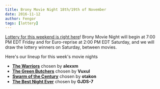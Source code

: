 ```yaml
---
title: Brony Movie Night 18th/19th of November
date: 2016-11-12
author: Fengor
tags: [lottery]
---
```

[Lottery for this weekend is right here][lotto]! Brony Movie Night will begin at 7:00 PM EDT Friday and for Euro-reprise at 2:00 PM EDT Saturday, and we will draw the lottery winners on Saturday, between movies. 

Here's our lineup for this week's movie nights

 - **[The Warriors][m1]** chosen by **alexxm**
 - **[The Green Butchers][m2]** chosen by **Vuxul**
 - **[Swarm of the Century][p1]** chosen by **otakon**
 - **[The Best Night Ever][p2]** chosen by **GJDS-7**
  
[m1]: http://www.imdb.com/title/tt0080120/
[m2]: http://www.imdb.com/title/tt0342492/
[p1]: http://www.imdb.com/title/tt1832717/
[p2]: http://www.imdb.com/title/tt1880665/
[lotto]: https://bronystate.typeform.com/to/ua6VuG
